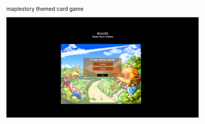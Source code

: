 maplestory themed card game

![Main menu](https://github.com/jj0309/portfolio/blob/master/contentData/ProjectImg/maplestory/maple1.png)
